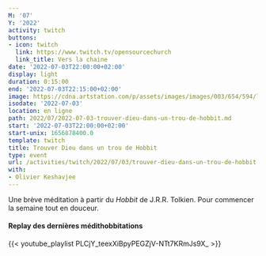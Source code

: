 ```yaml
---
M: '07'
Y: '2022'
activity: twitch
buttons:
- icon: twitch
  link: https://www.twitch.tv/opensourcechurch
  link_title: Vers la chaine
date: '2022-07-03T22:00:00+02:00'
display: light
duration: 0:15:00
end: '2022-07-03T22:15:00+02:00'
image: https://cdna.artstation.com/p/assets/images/images/003/654/594/large/sam-robberechts-finalrender1.jpg
isodate: '2022-07-03'
location: en ligne
path: 2022/07/2022-07-03-trouver-dieu-dans-un-trou-de-hobbit.md
start: '2022-07-03T22:00:00+02:00'
start-unix: 1656878400.0
template: twitch
title: Trouver Dieu dans un trou de Hobbit
type: event
url: /activities/twitch/2022/07/03/trouver-dieu-dans-un-trou-de-hobbit
with:
- Olivier Keshavjee
---
```

Une brève méditation à partir du *Hobbit* de J.R.R. Tolkien. Pour commencer la semaine tout en douceur.



#### Replay des dernières médithobbitations

{{< youtube_playlist PLCjY_teexXiBpyPEGZjV-NTt7KRmJs9X_ >}}